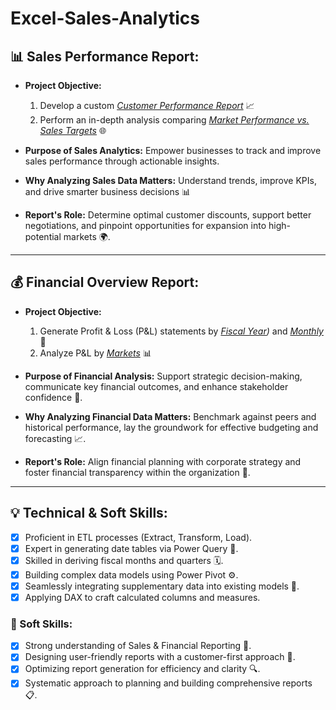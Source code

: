 # Excel-Sales-Analytics

## 📊 Sales Performance Report:

- **Project Objective:**
    1. Develop a custom _[Customer Performance Report](https://github.com/Nishmaa18/Excel-Sales-Analytics/blob/main/Customer%20Performance%20Report.pdf)_ 📈
    2. Perform an in-depth analysis comparing _[Market Performance vs. Sales Targets](https://github.com/Nishmaa18/Excel-Sales-Analytics/blob/main/Customer%20Performance%20Report.pdf)_ 🌐

- **Purpose of Sales Analytics:** Empower businesses to track and improve sales performance through actionable insights. 

- **Why Analyzing Sales Data Matters:** Understand trends, improve KPIs, and drive smarter business decisions 📊

- **Report's Role:** Determine optimal customer discounts, support better negotiations, and pinpoint opportunities for expansion into high-potential markets 🌍.

---

## 💰 Financial Overview Report:

- **Project Objective:**
    1. Generate Profit & Loss (P&L) statements by _[Fiscal Year](https://github.com/Nishmaa18/Excel-Sales-Analytics/blob/main/Customer%20Performance%20Report.pdf))_ and _[Monthly](https://github.com/Nishmaa18/Excel-Sales-Analytics/blob/main/Customer%20Performance%20Report.pdf)_ 📅
    2. Analyze P&L by _[Markets](https://github.com/Nishmaa18/Excel-Sales-Analytics/blob/main/Customer%20Performance%20Report.pdf)_ 📊

- **Purpose of Financial Analysis:** Support strategic decision-making, communicate key financial outcomes, and enhance stakeholder confidence 💼.

- **Why Analyzing Financial Data Matters:** Benchmark against peers and historical performance, lay the groundwork for effective budgeting and forecasting 📈.

- **Report's Role:** Align financial planning with corporate strategy and foster financial transparency within the organization 📑.

---

## 💡 Technical & Soft Skills:

- [x] Proficient in ETL processes (Extract, Transform, Load).
- [x] Expert in generating date tables via Power Query 📅.
- [x] Skilled in deriving fiscal months and quarters 🗓️.
- [x] Building complex data models using Power Pivot ⚙️.
- [x] Seamlessly integrating supplementary data into existing models 🔗.
- [x] Applying DAX to craft calculated columns and measures.

### 🌟 Soft Skills:

- [x] Strong understanding of Sales & Financial Reporting 🎯.
- [x] Designing user-friendly reports with a customer-first approach 🤝.
- [x] Optimizing report generation for efficiency and clarity 🔍.
- [x] Systematic approach to planning and building comprehensive reports 📋.
